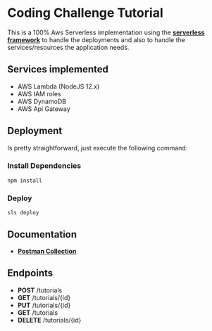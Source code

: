 # Coding Challenge Tutorial

This is a 100% Aws Serverless implementation using the **[serverless framework](https://www.serverless.com/)** to handle the deployments and also to handle the services/resources the application needs.

## Services implemented

- AWS Lambda (NodeJS 12.x)
- AWS IAM roles
- AWS DynamoDB
- AWS Api Gateway

## Deployment

Is pretty straightforward, just execute the following command:

### Install Dependencies

```
npm install
```

### Deploy

```
sls deploy
```

## Documentation

- **[Postman Collection](./docs/Tutorial-Demo.postman_collection.json)**

## Endpoints

- **POST** /tutorials
- **GET** /tutorials/{id}
- **PUT** /tutorials/{id}
- **GET** /tutorials
- **DELETE** /tutorials/{id}
